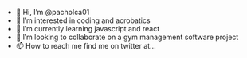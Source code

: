 - 👋 Hi, I’m @pacholca01
- 👀 I’m interested in coding and acrobatics
- 🌱 I’m currently learning javascript and react
- 💞️ I’m looking to collaborate on a gym management software project
- 📫 How to reach me find me on twitter at...

<!---
pacholca01/pacholca01 is a ✨ special ✨ repository because its `README.md` (this file) appears on your GitHub profile.
You can click the Preview link to take a look at your changes.
--->
